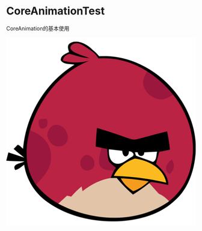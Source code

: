 # CoreAnimationTest
CoreAnimation的基本使用

![screenshot](https://github.com/xiaohuapunk/CoreAnimationTest/blob/master/CoreAnimation/CoreAnimation/Images.xcassets/bird.imageset/bird@2x.png?raw=true)
